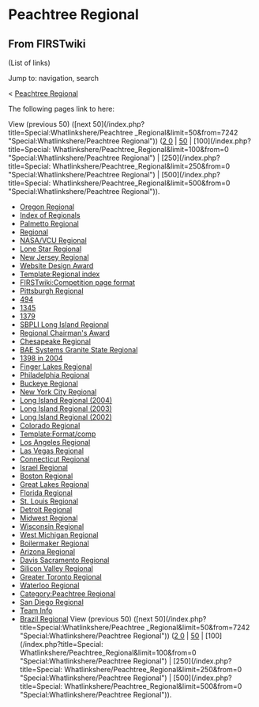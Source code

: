 # Peachtree Regional

## From FIRSTwiki

(List of links)

Jump to: navigation, search

< [Peachtree Regional](/index.php?title=Peachtree_Regional&redirect=no "Peachtree Regional")

The following pages link to here:

View (previous 50) ([next 50](/index.php?title=Special:Whatlinkshere/Peachtree
_Regional&limit=50&from=7242 "Special:Whatlinkshere/Peachtree Regional")) ([2 0](/index.php?title=Special:Whatlinkshere/Peachtree_Regional&limit=20&from=0 "Special:Whatlinkshere/Peachtree Regional") | [50](/index.php?title=Special:Whatlinkshere/Peachtree_Regional&limit=50&from=0 "Special:Whatlinkshere/Peachtree Regional") | [100](/index.php?title=Special:
Whatlinkshere/Peachtree_Regional&limit=100&from=0 "Special:Whatlinkshere/Peachtree Regional") | [250](/index.php?title=Special:
Whatlinkshere/Peachtree_Regional&limit=250&from=0 "Special:Whatlinkshere/Peachtree Regional") | [500](/index.php?title=Special:
Whatlinkshere/Peachtree_Regional&limit=500&from=0 "Special:Whatlinkshere/Peachtree Regional")).

- [Oregon Regional](Oregon_Regional "Oregon Regional")
- [Index of Regionals](Index_of_Regionals "Index of Regionals")
- [Palmetto Regional](Palmetto_Regional "Palmetto Regional")
- [Regional](Regional "Regional")
- [NASA/VCU Regional](NASA/VCU_Regional "NASA/VCU Regional")
- [Lone Star Regional](Lone_Star_Regional "Lone Star Regional")
- [New Jersey Regional](New_Jersey_Regional "New Jersey Regional")
- [Website Design Award](Website_Design_Award "Website Design Award")
- [Template:Regional index](Template:Regional_index "Template:Regional index")
- [FIRSTwiki:Competition page format](FIRSTwiki:Competition_page_format "FIRSTwiki:Competition page format")
- [Pittsburgh Regional](Pittsburgh_Regional "Pittsburgh Regional")
- [494](494 "494")
- [1345](1345 "1345")
- [1379](1379 "1379")
- [SBPLI Long Island Regional](SBPLI_Long_Island_Regional "SBPLI Long Island Regional")
- [Regional Chairman's Award](Regional_Chairman%27s_Award "Regional Chairman's Award")
- [Chesapeake Regional](Chesapeake_Regional "Chesapeake Regional")
- [BAE Systems Granite State Regional](BAE_Systems_Granite_State_Regional "BAE Systems Granite State Regional")
- [1398 in 2004](1398_in_2004 "1398 in 2004")
- [Finger Lakes Regional](Finger_Lakes_Regional "Finger Lakes Regional")
- [Philadelphia Regional](Philadelphia_Regional "Philadelphia Regional")
- [Buckeye Regional](Buckeye_Regional "Buckeye Regional")
- [New York City Regional](New_York_City_Regional "New York City Regional")
- [Long Island Regional (2004)](Long_Island_Regional_%282004%29 "Long Island Regional \(2004\)")
- [Long Island Regional (2003)](Long_Island_Regional_%282003%29 "Long Island Regional \(2003\)")
- [Long Island Regional (2002)](Long_Island_Regional_%282002%29 "Long Island Regional \(2002\)")
- [Colorado Regional](Colorado_Regional "Colorado Regional")
- [Template:Format/comp](Template:Format/comp "Template:Format/comp")
- [Los Angeles Regional](Los_Angeles_Regional "Los Angeles Regional")
- [Las Vegas Regional](Las_Vegas_Regional "Las Vegas Regional")
- [Connecticut Regional](Connecticut_Regional "Connecticut Regional")
- [Israel Regional](Israel_Regional "Israel Regional")
- [Boston Regional](Boston_Regional "Boston Regional")
- [Great Lakes Regional](Great_Lakes_Regional "Great Lakes Regional")
- [Florida Regional](Florida_Regional "Florida Regional")
- [St. Louis Regional](St._Louis_Regional "St. Louis Regional")
- [Detroit Regional](Detroit_Regional "Detroit Regional")
- [Midwest Regional](Midwest_Regional "Midwest Regional")
- [Wisconsin Regional](Wisconsin_Regional "Wisconsin Regional")
- [West Michigan Regional](West_Michigan_Regional "West Michigan Regional")
- [Boilermaker Regional](Boilermaker_Regional "Boilermaker Regional")
- [Arizona Regional](Arizona_Regional "Arizona Regional")
- [Davis Sacramento Regional](Davis_Sacramento_Regional "Davis Sacramento Regional")
- [Silicon Valley Regional](Silicon_Valley_Regional "Silicon Valley Regional")
- [Greater Toronto Regional](Greater_Toronto_Regional "Greater Toronto Regional")
- [Waterloo Regional](Waterloo_Regional "Waterloo Regional")
- [Category:Peachtree Regional](Category:Peachtree_Regional "Category:Peachtree Regional")
- [San Diego Regional](San_Diego_Regional "San Diego Regional")
- [Team Info](Team_Info "Team Info")
- [Brazil Regional](Brazil_Regional "Brazil Regional") View (previous 50) ([next 50](/index.php?title=Special:Whatlinkshere/Peachtree
  _Regional&limit=50&from=7242 "Special:Whatlinkshere/Peachtree Regional")) ([2 0](/index.php?title=Special:Whatlinkshere/Peachtree_Regional&limit=20&from=0 "Special:Whatlinkshere/Peachtree Regional") | [50](/index.php?title=Special:Whatlinkshere/Peachtree_Regional&limit=50&from=0 "Special:Whatlinkshere/Peachtree Regional") | [100](/index.php?title=Special:
  Whatlinkshere/Peachtree_Regional&limit=100&from=0 "Special:Whatlinkshere/Peachtree Regional") | [250](/index.php?title=Special:
  Whatlinkshere/Peachtree_Regional&limit=250&from=0 "Special:Whatlinkshere/Peachtree Regional") | [500](/index.php?title=Special:
  Whatlinkshere/Peachtree_Regional&limit=500&from=0 "Special:Whatlinkshere/Peachtree Regional")).
